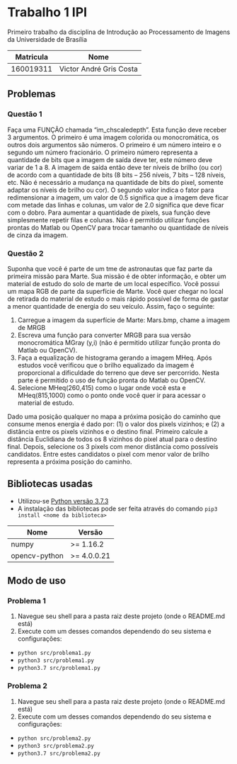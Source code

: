 # Trabalho 1 IPI
Primeiro trabalho da disciplina de Introdução ao Processamento de Imagens da
Universidade de Brasília

Matricula | Nome
----------|-------------------------
160019311 | Victor André Gris Costa

## Problemas

### Questão 1
Faça uma FUNÇÃO chamada “im_chscaledepth”. Esta função deve receber 3 argumentos.
O primeiro é uma imagem colorida ou monocromática, os outros dois argumentos são
números. O primeiro é um número inteiro e o segundo um número fracionário. O primeiro
número representa a quantidade de bits que a imagem de saída deve ter, este número deve
variar de 1 a 8. A imagem de saída então deve ter níveis de brilho (ou cor) de acordo com a
quantidade de bits (8 bits – 256 níveis, 7 bits – 128 níveis, etc. Não é necessário a mudança na
quantidade de bits do pixel, somente adaptar os níveis de brilho ou cor). O segundo valor indica o
fator para redimensionar a imagem, um valor de 0.5 significa que a imagem deve ficar com
metade das linhas e colunas, um valor de 2.0 significa que deve ficar com o dobro. Para
aumentar a quantidade de pixels, sua função deve simplesmente repetir filas e colunas. Não é
permitido utilizar funções prontas do Matlab ou OpenCV para trocar tamanho ou quantidade
de níveis de cinza da imagem.

### Questão 2
Suponha que você é parte de um tme de astronautas que faz parte da primeira missão para
Marte. Sua missão é de obter informação, e obter um material de estudo do solo de marte de
um local específico. Você possui um mapa RGB de parte da superfície de Marte. Você quer
chegar no local de retirada do material de estudo o mais rápido possível de forma de gastar a
menor quantidade de energia do seu veículo.
Assim, faço o seguinte:

1. Carregue a imagem da superfície de Marte: Mars.bmp, chame a imagem de MRGB
2. Escreva uma função para converter MRGB para sua versão monocromática MGray (y,i)
(não é permitido utilizar função pronta do Matlab ou OpenCV).
3. Faça a equalização de histograma gerando a imagem MHeq. Após estudos você verificou que
o brilho equalizado da imagem é proporcional a dificuldade do terreno que deve ser percorrido.
Nesta parte é permitido o uso de função pronta do Matlab ou OpenCV.
4. Selecione MHeq(260,415) como o lugar onde você esta e MHeq(815,1000) como o ponto
onde você quer ir para acessar o material de estudo.

Dado uma posição qualquer no mapa a próxima posição do caminho que consume menos
energia é dado por: (1) o valor dos pixels vizinhos; e (2) a distância entre os pixels vizinhos
e o destino final. Primeiro calcule a distância Euclidiana de todos os 8 vizinhos do pixel atual
para o destino final. Depois, selecione os 3 pixels com menor distância como possíveis candidatos.
Entre estes candidatos o pixel com menor valor de brilho representa a próxima posição do
caminho.

## Bibliotecas usadas
* Utilizou-se [Python versão 3.7.3](https://www.python.org/downloads/release/python-373/)
* A instalação das bibliotecas pode ser feita através do comando
`pip3 install <nome da biblioteca>`

Nome          | Versão
--------------|-------------
numpy         | >= 1.16.2
opencv-python | >= 4.0.0.21


## Modo de uso
### Problema 1
1. Navegue seu shell para a pasta raiz deste projeto (onde o README.md está)
2. Execute com um desses comandos dependendo do seu sistema e configurações:
  * `python src/problema1.py`
  * `python3 src/problema1.py`
  * `python3.7 src/problema1.py`

### Problema 2
1. Navegue seu shell para a pasta raiz deste projeto (onde o README.md está)
2. Execute com um desses comandos dependendo do seu sistema e configurações:
  * `python src/problema2.py`
  * `python3 src/problema2.py`
  * `python3.7 src/problema2.py`
